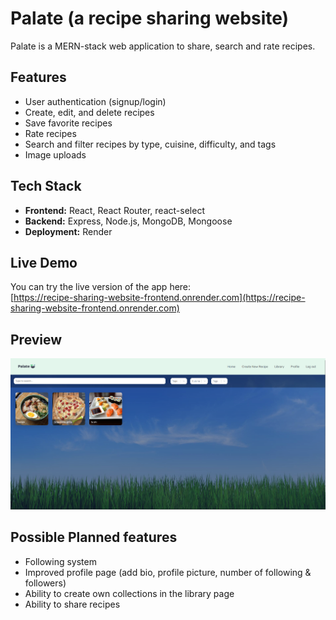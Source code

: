 # Palate (a recipe sharing website)
Palate is a MERN-stack web application to share, search and rate recipes.

## Features

- User authentication (signup/login)
- Create, edit, and delete recipes
- Save favorite recipes
- Rate recipes
- Search and filter recipes by type, cuisine, difficulty, and tags
- Image uploads

## Tech Stack

- **Frontend:** React, React Router, react-select  
- **Backend:** Express, Node.js, MongoDB, Mongoose  
- **Deployment:** Render

## Live Demo
You can try the live version of the app here:  
[https://recipe-sharing-website-frontend.onrender.com](https://recipe-sharing-website-frontend.onrender.com)

## Preview
<img src="PalatePreview.png" alt="Palate Picker Preview" width="1000"/>

## Possible Planned features
- Following system
- Improved profile page (add bio, profile picture, number of following & followers)
- Ability to create own collections in the library page
- Ability to share recipes

